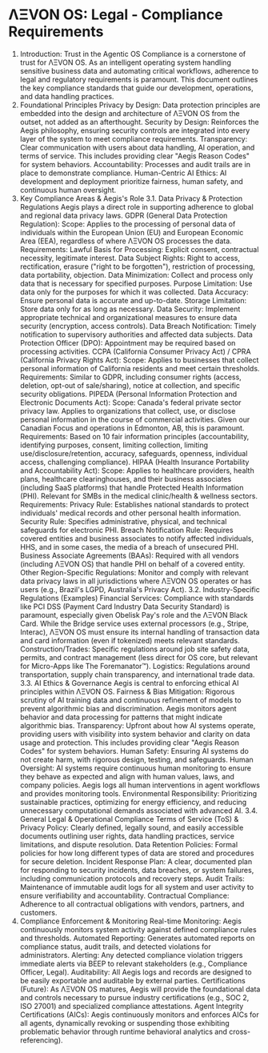 
# ΛΞVON OS: Legal - Compliance Requirements
1. Introduction: Trust in the Agentic OS
Compliance is a cornerstone of trust for ΛΞVON OS. As an intelligent operating system handling sensitive business data and automating critical workflows, adherence to legal and regulatory requirements is paramount. This document outlines the key compliance standards that guide our development, operations, and data handling practices.
2. Foundational Principles
Privacy by Design: Data protection principles are embedded into the design and architecture of ΛΞVON OS from the outset, not added as an afterthought.
Security by Design: Reinforces the Aegis philosophy, ensuring security controls are integrated into every layer of the system to meet compliance requirements.
Transparency: Clear communication with users about data handling, AI operation, and terms of service. This includes providing clear "Aegis Reason Codes" for system behaviors.
Accountability: Processes and audit trails are in place to demonstrate compliance.
Human-Centric AI Ethics: AI development and deployment prioritize fairness, human safety, and continuous human oversight.
3. Key Compliance Areas & Aegis's Role
3.1. Data Privacy & Protection Regulations
Aegis plays a direct role in supporting adherence to global and regional data privacy laws.
GDPR (General Data Protection Regulation):
Scope: Applies to the processing of personal data of individuals within the European Union (EU) and European Economic Area (EEA), regardless of where ΛΞVON OS processes the data.
Requirements:
Lawful Basis for Processing: Explicit consent, contractual necessity, legitimate interest.
Data Subject Rights: Right to access, rectification, erasure ("right to be forgotten"), restriction of processing, data portability, objection.
Data Minimization: Collect and process only data that is necessary for specified purposes.
Purpose Limitation: Use data only for the purposes for which it was collected.
Data Accuracy: Ensure personal data is accurate and up-to-date.
Storage Limitation: Store data only for as long as necessary.
Data Security: Implement appropriate technical and organizational measures to ensure data security (encryption, access controls).
Data Breach Notification: Timely notification to supervisory authorities and affected data subjects.
Data Protection Officer (DPO): Appointment may be required based on processing activities.
CCPA (California Consumer Privacy Act) / CPRA (California Privacy Rights Act):
Scope: Applies to businesses that collect personal information of California residents and meet certain thresholds.
Requirements: Similar to GDPR, including consumer rights (access, deletion, opt-out of sale/sharing), notice at collection, and specific security obligations.
PIPEDA (Personal Information Protection and Electronic Documents Act):
Scope: Canada's federal private sector privacy law. Applies to organizations that collect, use, or disclose personal information in the course of commercial activities. Given our Canadian Focus and operations in Edmonton, AB, this is paramount.
Requirements: Based on 10 fair information principles (accountability, identifying purposes, consent, limiting collection, limiting use/disclosure/retention, accuracy, safeguards, openness, individual access, challenging compliance).
HIPAA (Health Insurance Portability and Accountability Act):
Scope: Applies to healthcare providers, health plans, healthcare clearinghouses, and their business associates (including SaaS platforms) that handle Protected Health Information (PHI). Relevant for SMBs in the medical clinic/health & wellness sectors.
Requirements:
Privacy Rule: Establishes national standards to protect individuals' medical records and other personal health information.
Security Rule: Specifies administrative, physical, and technical safeguards for electronic PHI.
Breach Notification Rule: Requires covered entities and business associates to notify affected individuals, HHS, and in some cases, the media of a breach of unsecured PHI.
Business Associate Agreements (BAAs): Required with all vendors (including ΛΞVON OS) that handle PHI on behalf of a covered entity.
Other Region-Specific Regulations: Monitor and comply with relevant data privacy laws in all jurisdictions where ΛΞVON OS operates or has users (e.g., Brazil's LGPD, Australia's Privacy Act).
3.2. Industry-Specific Regulations (Examples)
Financial Services: Compliance with standards like PCI DSS (Payment Card Industry Data Security Standard) is paramount, especially given Obelisk Pay's role and the ΛΞVON Black Card. While the Bridge service uses external processors (e.g., Stripe, Interac), ΛΞVON OS must ensure its internal handling of transaction data and card information (even if tokenized) meets relevant standards.
Construction/Trades: Specific regulations around job site safety data, permits, and contract management (less direct for OS core, but relevant for Micro-Apps like The Foremanator™).
Logistics: Regulations around transportation, supply chain transparency, and international trade data.
3.3. AI Ethics & Governance
Aegis is central to enforcing ethical AI principles within ΛΞVON OS.
Fairness & Bias Mitigation: Rigorous scrutiny of AI training data and continuous refinement of models to prevent algorithmic bias and discrimination. Aegis monitors agent behavior and data processing for patterns that might indicate algorithmic bias.
Transparency: Upfront about how AI systems operate, providing users with visibility into system behavior and clarity on data usage and protection. This includes providing clear "Aegis Reason Codes" for system behaviors.
Human Safety: Ensuring AI systems do not create harm, with rigorous design, testing, and safeguards.
Human Oversight: AI systems require continuous human monitoring to ensure they behave as expected and align with human values, laws, and company policies. Aegis logs all human interventions in agent workflows and provides monitoring tools.
Environmental Responsibility: Prioritizing sustainable practices, optimizing for energy efficiency, and reducing unnecessary computational demands associated with advanced AI.
3.4. General Legal & Operational Compliance
Terms of Service (ToS) & Privacy Policy: Clearly defined, legally sound, and easily accessible documents outlining user rights, data handling practices, service limitations, and dispute resolution.
Data Retention Policies: Formal policies for how long different types of data are stored and procedures for secure deletion.
Incident Response Plan: A clear, documented plan for responding to security incidents, data breaches, or system failures, including communication protocols and recovery steps.
Audit Trails: Maintenance of immutable audit logs for all system and user activity to ensure verifiability and accountability.
Contractual Compliance: Adherence to all contractual obligations with vendors, partners, and customers.
4. Compliance Enforcement & Monitoring
Real-time Monitoring: Aegis continuously monitors system activity against defined compliance rules and thresholds.
Automated Reporting: Generates automated reports on compliance status, audit trails, and detected violations for administrators.
Alerting: Any detected compliance violation triggers immediate alerts via BEEP to relevant stakeholders (e.g., Compliance Officer, Legal).
Auditability: All Aegis logs and records are designed to be easily exportable and auditable by external parties.
Certifications (Future): As ΛΞVON OS matures, Aegis will provide the foundational data and controls necessary to pursue industry certifications (e.g., SOC 2, ISO 27001) and specialized compliance attestations.
Agent Integrity Certifications (AICs): Aegis continuously monitors and enforces AICs for all agents, dynamically revoking or suspending those exhibiting problematic behavior through runtime behavioral analytics and cross-referencing).
